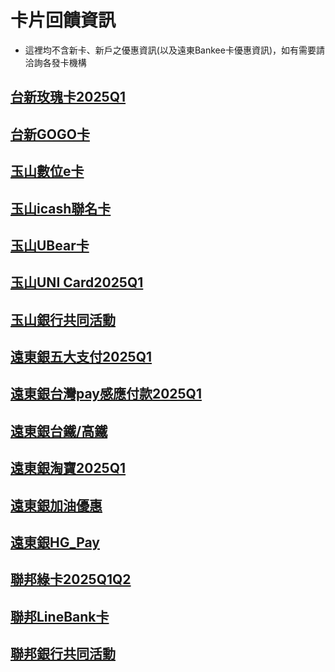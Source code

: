 # 卡片回饋資訊

- 這裡均不含新卡、新戶之優惠資訊(以及遠東Bankee卡優惠資訊)，如有需要請洽詢各發卡機構

## [台新玫瑰卡2025Q1](台新玫瑰卡(切換刷方案)2025Q1.md)

## [台新GOGO卡](台新GOGO卡.md)

## [玉山數位e卡](玉山數位e卡.md)

## [玉山icash聯名卡](玉山icash聯名卡.md)

## [玉山UBear卡](玉山UBear卡.md)

## <a href="./玉山UNI Card2025Q1.md">玉山UNI Card2025Q1</a>

## [玉山銀行共同活動](玉山銀行共同活動.md)

## [遠東銀五大支付2025Q1](遠東銀五大支付.md)

## [遠東銀台灣pay感應付款2025Q1](遠東銀台灣pay感應付款.md)

## [遠東銀台鐵/高鐵](遠東銀台鐵_高鐵.md)

## [遠東銀淘寶2025Q1](遠東銀淘寶.md)

## [遠東銀加油優惠](遠東銀加油優惠.md)

## [遠東銀HG_Pay](遠東銀HG_Pay.md)

## [聯邦綠卡2025Q1Q2](聯邦綠卡.md)

## [聯邦LineBank卡](聯邦LineBank卡.md)

## [聯邦銀行共同活動](聯邦銀行共同活動.md)
